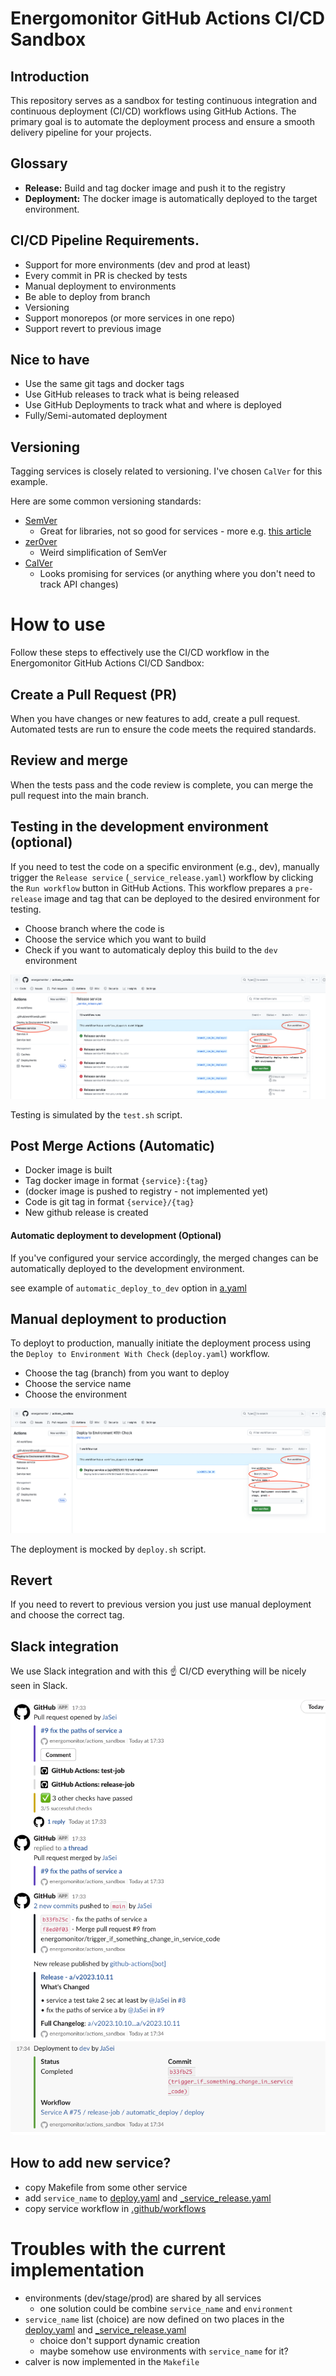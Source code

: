 # Energomonitor GitHub Actions CI/CD Sandbox

## Introduction
This repository serves as a sandbox for testing continuous integration and continuous deployment (CI/CD) workflows using GitHub Actions.
The primary goal is to automate the deployment process and ensure a smooth delivery pipeline for your projects.

## Glossary
* **Release:** Build and tag docker image and push it to the registry
* **Deployment:** The docker image is automatically deployed to the target environment.

## CI/CD Pipeline Requirements.
* Support for more environments (dev and prod at least)
* Every commit in PR is checked by tests
* Manual deployment to environments
* Be able to deploy from branch
* Versioning
* Support monorepos (or more services in one repo)
* Support revert to previous image

## Nice to have
* Use the same git tags and docker tags
* Use GitHub releases to track what is being released
* Use GitHub Deployments to track what and where is deployed
* Fully/Semi-automated deployment

## Versioning

Tagging services is closely related to versioning.
I've chosen `CalVer` for this example.

Here are some common versioning standards:
* [SemVer](https://semver.org)
    * Great for libraries, not so good for services - more e.g. [this article](https://codereviewdoctor.medium.com/semver-might-not-be-right-for-you-8ed157537d36)
* [zer0ver](https://0ver.org)
    * Weird simplification of SemVer
* [CalVer](https://calver.org)
    * Looks promising for services (or anything where you don't need to track API changes)

# How to use

Follow these steps to effectively use the CI/CD workflow in the Energomonitor GitHub Actions CI/CD Sandbox:

## Create a Pull Request (PR)

When you have changes or new features to add, create a pull request. Automated tests are run to ensure the code meets the required standards.

## Review and merge

When the tests pass and the code review is complete, you can merge the pull request into the main branch.

## Testing in the development environment (optional)

If you need to test the code on a specific environment (e.g., dev), manually trigger the `Release service` (`_service_release.yaml`) workflow
by clicking the `Run workflow` button in GitHub Actions. This workflow prepares a `pre-release` image and tag that can be deployed to the desired environment for testing.

* Choose branch where the code is
* Choose the service which you want to build
* Check if you want to automaticaly deploy this build to the `dev` environment

![release service](.img/release.png)

Testing is simulated by the `test.sh` script.

## Post Merge Actions (Automatic)

* Docker image is built
* Tag docker image in format `{service}:{tag}`
* (docker image is pushed to registry - not implemented yet)
* Code is git tag in format `{service}/{tag}`
* New github release is created

#### Automatic deployment to development (Optional)

If you've configured your service accordingly, the merged changes can be automatically deployed to the development environment.

see example of `automatic_deploy_to_dev` option in [a.yaml](.github/workflows/a.yaml)

## Manual deployment to production

To deployt to production, manually initiate the deployment process using the `Deploy to Environment With Check` (`deploy.yaml`) workflow.

* Choose the tag (branch) from you want to deploy
* Choose the service name
* Choose the environment

![deployment](.img/deploy.png)

The deployment is mocked by `deploy.sh` script.

## Revert

If you need to revert to previous version you just use manual deployment and choose the correct tag.

## Slack integration

We use Slack integration and with this ☝️ CI/CD everything will be nicely seen in Slack.

![slack integration](.img/slack.png)

## How to add new service?
* copy Makefile from some other service
* add `service_name` to [deploy.yaml](.github/workflows/deploy.yaml) and [_service_release.yaml](.github/workflows/_service_release.yaml)
* copy service workflow in [.github/workflows](.github/workflows)

# Troubles with the current implementation
* environments (dev/stage/prod) are shared by all services
    * one solution could be combine `service_name` and `environment`
* `service_name` list (choice) are now defined on two places in the [deploy.yaml](.github/workflows/deploy.yaml) and [_service_release.yaml](.github/workflows/_service_release.yaml)
    * choice don't support dynamic creation
    * maybe somehow use environments with `service_name` for it?
* calver is now implemented in the `Makefile`
